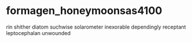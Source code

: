 # formagen_honeymoonsas4100
rin shither diatom suchwise solarometer inexorable dependingly receptant leptocephalan unwounded 
